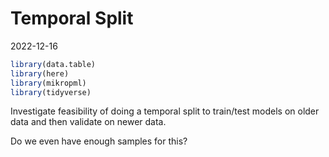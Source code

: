 Temporal Split
================
2022-12-16

``` r
library(data.table)
library(here)
library(mikropml)
library(tidyverse)
```

Investigate feasibility of doing a temporal split to train/test models
on older data and then validate on newer data.

Do we even have enough samples for this?
